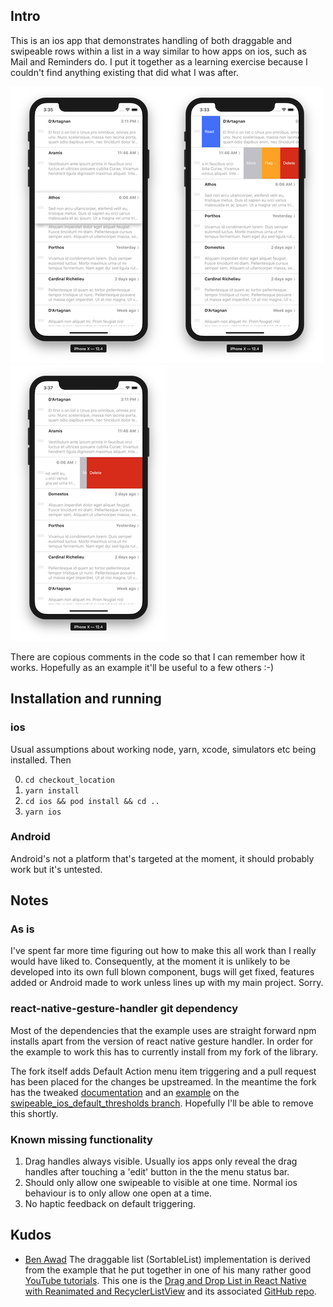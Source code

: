 ## Intro

This is an ios app that demonstrates handling of both draggable and swipeable rows within a list in a way similar to how apps on ios, such as Mail and Reminders do. I put it together as a learning exercise because I couldn't find anything existing that did what I was after. 

![Dragging](assets/dragging_row_animation.png)![Swiped_open](assets/swiped_open_action_menu.png)![Default](assets/default_action_animation.png)

There are copious comments in the code so that I can remember how it works. Hopefully as an example it'll be useful to a few others :-)

## Installation and running

### ios
Usual assumptions about working node, yarn, xcode, simulators etc being installed. Then

0. `cd checkout_location`
1. `yarn install`
2. `cd ios && pod install && cd ..`
3. `yarn ios`

### Android
Android's not a platform that's targeted at the moment, it should probably work but it's untested.

## Notes

### As is
I've spent far more time figuring out how to make this all work than I really would have liked to. Consequently, at the moment it is unlikely to be developed into its own full blown component, bugs will get fixed, features added or Android made to work unless lines up with my main project. Sorry.

### react-native-gesture-handler git dependency
Most of the dependencies that the example uses are straight forward npm installs apart from the version of react native gesture handler. In order for the example to work this has to currently install from my fork of the library.

The fork itself adds Default Action menu item triggering and a pull request has been placed for the changes be upstreamed. In the meantime the fork has the tweaked [documentation](https://github.com/shufflingB/react-native-gesture-handler/blob/swipeable_ios_default_thresholds/docs/component-swipeable.md) and an [example](https://github.com/shufflingB/react-native-gesture-handler/blob/swipeable_ios_default_thresholds/Example/swipeable/) on the [swipeable_ios_default_thresholds branch](https://github.com/shufflingB/react-native-gesture-handler/tree/swipeable_ios_default_thresholds).  Hopefully I'll be able to remove this shortly.

### Known missing functionality

1. Drag handles always visible. Usually ios apps only reveal the drag handles after touching a 'edit' button in the the menu status bar.
2. Should only allow one swipeable to visible at one time. Normal ios behaviour is to only allow one open at a time.
3. No haptic feedback on default triggering. 

## Kudos

- [Ben Awad](https://github.com/benawad)
The draggable list (SortableList) implementation is derived from the example that he put together in one of his many rather good [YouTube tutorials](https://www.youtube.com/user/99baddawg). This one is the [Drag and Drop List in React Native with Reanimated and RecyclerListView](https://www.youtube.com/watch?v=qeKP2A7bLUw) and its associated [GitHub repo](https://github.com/benawad/drag-n-drop-flatlist). 
